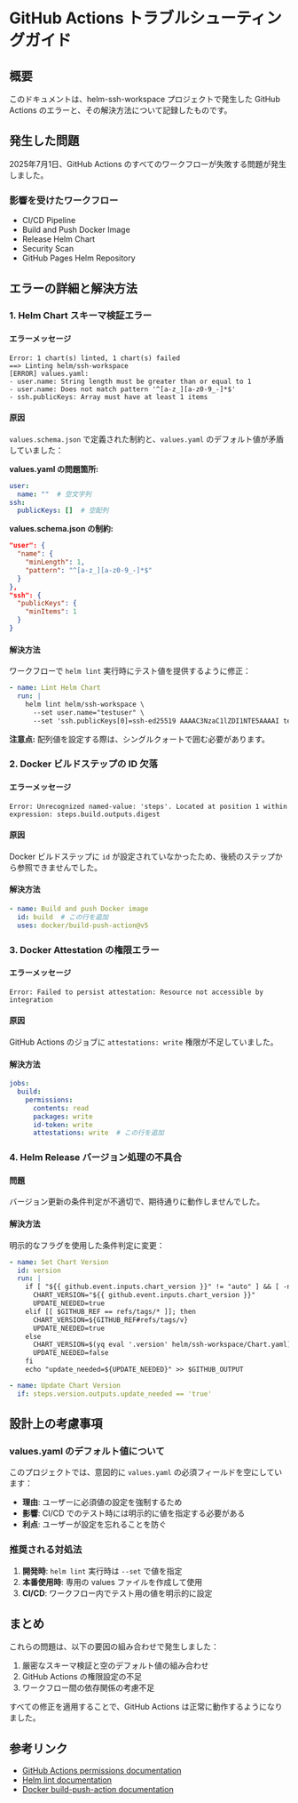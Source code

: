 # GitHub Actions トラブルシューティングガイド

## 概要

このドキュメントは、helm-ssh-workspace プロジェクトで発生した GitHub Actions のエラーと、その解決方法について記録したものです。

## 発生した問題

2025年7月1日、GitHub Actions のすべてのワークフローが失敗する問題が発生しました。

### 影響を受けたワークフロー

- CI/CD Pipeline
- Build and Push Docker Image  
- Release Helm Chart
- Security Scan
- GitHub Pages Helm Repository

## エラーの詳細と解決方法

### 1. Helm Chart スキーマ検証エラー

#### エラーメッセージ
```
Error: 1 chart(s) linted, 1 chart(s) failed
==> Linting helm/ssh-workspace
[ERROR] values.yaml: 
- user.name: String length must be greater than or equal to 1
- user.name: Does not match pattern '^[a-z_][a-z0-9_-]*$'
- ssh.publicKeys: Array must have at least 1 items
```

#### 原因
`values.schema.json` で定義された制約と、`values.yaml` のデフォルト値が矛盾していました：

**values.yaml の問題箇所:**
```yaml
user:
  name: ""  # 空文字列
ssh:
  publicKeys: []  # 空配列
```

**values.schema.json の制約:**
```json
"user": {
  "name": {
    "minLength": 1,
    "pattern": "^[a-z_][a-z0-9_-]*$"
  }
},
"ssh": {
  "publicKeys": {
    "minItems": 1
  }
}
```

#### 解決方法
ワークフローで `helm lint` 実行時にテスト値を提供するように修正：

```yaml
- name: Lint Helm Chart
  run: |
    helm lint helm/ssh-workspace \
      --set user.name="testuser" \
      --set 'ssh.publicKeys[0]=ssh-ed25519 AAAAC3NzaC1lZDI1NTE5AAAAI test@example.com'
```

**注意点:** 配列値を設定する際は、シングルクォートで囲む必要があります。

### 2. Docker ビルドステップの ID 欠落

#### エラーメッセージ
```
Error: Unrecognized named-value: 'steps'. Located at position 1 within expression: steps.build.outputs.digest
```

#### 原因
Docker ビルドステップに `id` が設定されていなかったため、後続のステップから参照できませんでした。

#### 解決方法
```yaml
- name: Build and push Docker image
  id: build  # この行を追加
  uses: docker/build-push-action@v5
```

### 3. Docker Attestation の権限エラー

#### エラーメッセージ
```
Error: Failed to persist attestation: Resource not accessible by integration
```

#### 原因
GitHub Actions のジョブに `attestations: write` 権限が不足していました。

#### 解決方法
```yaml
jobs:
  build:
    permissions:
      contents: read
      packages: write
      id-token: write
      attestations: write  # この行を追加
```

### 4. Helm Release バージョン処理の不具合

#### 問題
バージョン更新の条件判定が不適切で、期待通りに動作しませんでした。

#### 解決方法
明示的なフラグを使用した条件判定に変更：

```yaml
- name: Set Chart Version
  id: version
  run: |
    if [ "${{ github.event.inputs.chart_version }}" != "auto" ] && [ -n "${{ github.event.inputs.chart_version }}" ]; then
      CHART_VERSION="${{ github.event.inputs.chart_version }}"
      UPDATE_NEEDED=true
    elif [[ $GITHUB_REF == refs/tags/* ]]; then
      CHART_VERSION=${GITHUB_REF#refs/tags/v}
      UPDATE_NEEDED=true
    else
      CHART_VERSION=$(yq eval '.version' helm/ssh-workspace/Chart.yaml)
      UPDATE_NEEDED=false
    fi
    echo "update_needed=${UPDATE_NEEDED}" >> $GITHUB_OUTPUT

- name: Update Chart Version
  if: steps.version.outputs.update_needed == 'true'
```

## 設計上の考慮事項

### values.yaml のデフォルト値について

このプロジェクトでは、意図的に `values.yaml` の必須フィールドを空にしています：

- **理由**: ユーザーに必須値の設定を強制するため
- **影響**: CI/CD でのテスト時には明示的に値を指定する必要がある
- **利点**: ユーザーが設定を忘れることを防ぐ

### 推奨される対処法

1. **開発時**: `helm lint` 実行時は `--set` で値を指定
2. **本番使用時**: 専用の values ファイルを作成して使用
3. **CI/CD**: ワークフロー内でテスト用の値を明示的に設定

## まとめ

これらの問題は、以下の要因の組み合わせで発生しました：

1. 厳密なスキーマ検証と空のデフォルト値の組み合わせ
2. GitHub Actions の権限設定の不足
3. ワークフロー間の依存関係の考慮不足

すべての修正を適用することで、GitHub Actions は正常に動作するようになりました。

## 参考リンク

- [GitHub Actions permissions documentation](https://docs.github.com/en/actions/using-jobs/assigning-permissions-to-jobs)
- [Helm lint documentation](https://helm.sh/docs/helm/helm_lint/)
- [Docker build-push-action documentation](https://github.com/docker/build-push-action)